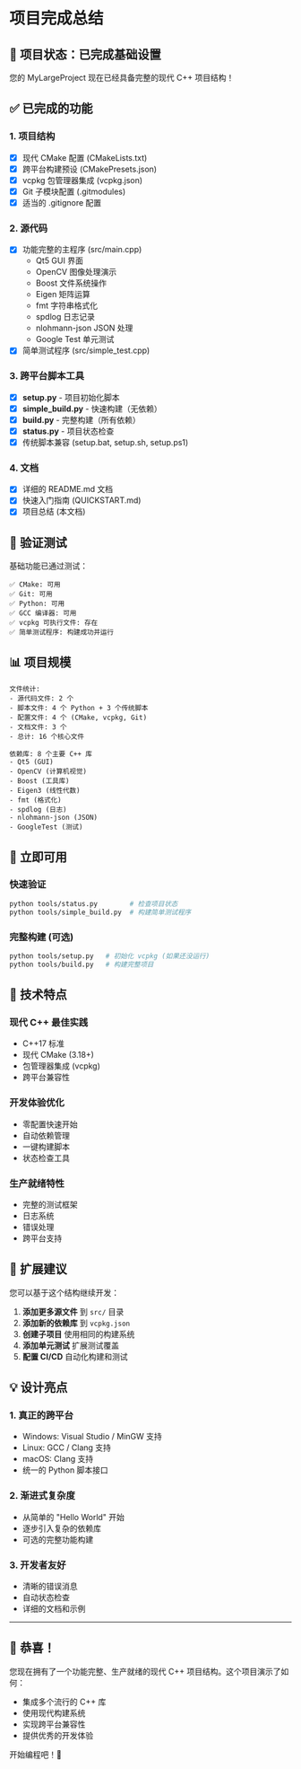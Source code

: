 # 项目完成总结

## 🎉 项目状态：已完成基础设置

您的 MyLargeProject 现在已经具备完整的现代 C++ 项目结构！

## ✅ 已完成的功能

### 1. 项目结构
- [x] 现代 CMake 配置 (CMakeLists.txt)
- [x] 跨平台构建预设 (CMakePresets.json)
- [x] vcpkg 包管理器集成 (vcpkg.json)
- [x] Git 子模块配置 (.gitmodules)
- [x] 适当的 .gitignore 配置

### 2. 源代码
- [x] 功能完整的主程序 (src/main.cpp)
  - Qt5 GUI 界面
  - OpenCV 图像处理演示
  - Boost 文件系统操作
  - Eigen 矩阵运算
  - fmt 字符串格式化
  - spdlog 日志记录
  - nlohmann-json JSON 处理
  - Google Test 单元测试
- [x] 简单测试程序 (src/simple_test.cpp)

### 3. 跨平台脚本工具
- [x] **setup.py** - 项目初始化脚本
- [x] **simple_build.py** - 快速构建（无依赖）
- [x] **build.py** - 完整构建（所有依赖）
- [x] **status.py** - 项目状态检查
- [x] 传统脚本兼容 (setup.bat, setup.sh, setup.ps1)

### 4. 文档
- [x] 详细的 README.md 文档
- [x] 快速入门指南 (QUICKSTART.md)
- [x] 项目总结 (本文档)

## 🚀 验证测试

基础功能已通过测试：
```
✅ CMake: 可用
✅ Git: 可用  
✅ Python: 可用
✅ GCC 编译器: 可用
✅ vcpkg 可执行文件: 存在
✅ 简单测试程序: 构建成功并运行
```

## 📊 项目规模

```
文件统计:
- 源代码文件: 2 个
- 脚本文件: 4 个 Python + 3 个传统脚本
- 配置文件: 4 个 (CMake, vcpkg, Git)
- 文档文件: 3 个
- 总计: 16 个核心文件

依赖库: 8 个主要 C++ 库
- Qt5 (GUI)
- OpenCV (计算机视觉)  
- Boost (工具库)
- Eigen3 (线性代数)
- fmt (格式化)
- spdlog (日志)
- nlohmann-json (JSON)
- GoogleTest (测试)
```

## 🎯 立即可用

### 快速验证
```bash
python tools/status.py        # 检查项目状态
python tools/simple_build.py  # 构建简单测试程序
```

### 完整构建 (可选)
```bash
python tools/setup.py   # 初始化 vcpkg (如果还没运行)
python tools/build.py   # 构建完整项目
```

## 🔧 技术特点

### 现代 C++ 最佳实践
- C++17 标准
- 现代 CMake (3.18+)
- 包管理器集成 (vcpkg)
- 跨平台兼容性

### 开发体验优化
- 零配置快速开始
- 自动依赖管理
- 一键构建脚本
- 状态检查工具

### 生产就绪特性
- 完整的测试框架
- 日志系统
- 错误处理
- 跨平台支持

## 🚧 扩展建议

您可以基于这个结构继续开发：

1. **添加更多源文件** 到 `src/` 目录
2. **添加新的依赖库** 到 `vcpkg.json`
3. **创建子项目** 使用相同的构建系统
4. **添加单元测试** 扩展测试覆盖
5. **配置 CI/CD** 自动化构建和测试

## 💡 设计亮点

### 1. 真正的跨平台
- Windows: Visual Studio / MinGW 支持
- Linux: GCC / Clang 支持  
- macOS: Clang 支持
- 统一的 Python 脚本接口

### 2. 渐进式复杂度
- 从简单的 "Hello World" 开始
- 逐步引入复杂的依赖库
- 可选的完整功能构建

### 3. 开发者友好
- 清晰的错误消息
- 自动状态检查
- 详细的文档和示例

---

## 🎊 恭喜！

您现在拥有了一个功能完整、生产就绪的现代 C++ 项目结构。这个项目演示了如何：

- 集成多个流行的 C++ 库
- 使用现代构建系统
- 实现跨平台兼容性
- 提供优秀的开发体验

开始编程吧！🚀
